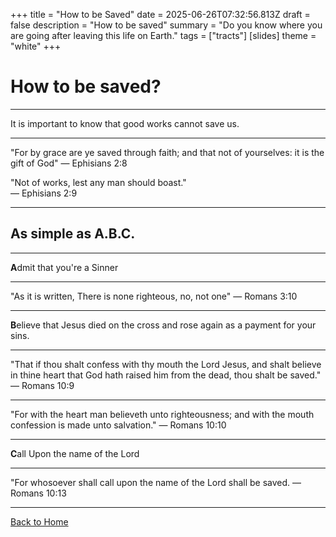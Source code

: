 +++
title = "How to be Saved"
date = 2025-06-26T07:32:56.813Z
draft = false
description = "How to be saved"
summary = "Do you know where you are going after leaving this life on Earth."
tags = ["tracts"]
[slides]
  theme = "white"
+++

# How to be saved?

---

It is important to know that good works cannot save us.

---

"For by grace are ye saved through faith; and that not of yourselves: it is the gift of God"
— Ephisians 2:8

"Not of works, lest any man should boast."  
— Ephisians 2:9


---

## As simple as A.B.C.

---

**A**dmit that you're a Sinner

---

"As it is written, There is none righteous, no, not one"
— Romans 3:10

---

**B**elieve that Jesus died on the cross and rose again as a payment for your sins.

---

"That if thou shalt confess with thy mouth the Lord Jesus, and shalt believe in thine heart that God hath raised him from the dead, thou shalt be saved."
— Romans 10:9

---

"For with the heart man believeth unto righteousness; and with the mouth confession is made unto salvation."
— Romans 10:10

---

**C**all Upon the name of the Lord

---
"For whosoever shall call upon the name of the Lord shall be saved.
— Romans 10:13



---

[Back to Home](/)